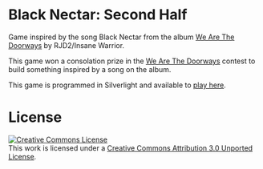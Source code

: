 Black Nectar: Second Half
=========================

Game inspired by the song Black Nectar from the album [We Are The Doorways](http://www.wearethedoorways.com/) by RJD2/Insane Warrior.

This game won a consolation prize in the [We Are The Doorways](http://www.wearethedoorways.com/) contest to build
something inspired by a song on the album.

This game is programmed in Silverlight and available to [play here](http://www.tonydicola.com/blacknectar).

License
=======

<a rel="license" href="http://creativecommons.org/licenses/by/3.0/"><img alt="Creative Commons License" style="border-width:0" src="http://i.creativecommons.org/l/by/3.0/88x31.png" /></a><br />This work is licensed under a <a rel="license" href="http://creativecommons.org/licenses/by/3.0/">Creative Commons Attribution 3.0 Unported License</a>.